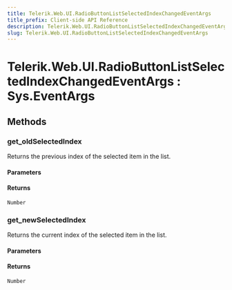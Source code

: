 ```yaml
---
title: Telerik.Web.UI.RadioButtonListSelectedIndexChangedEventArgs
title_prefix: Client-side API Reference
description: Telerik.Web.UI.RadioButtonListSelectedIndexChangedEventArgs
slug: Telerik.Web.UI.RadioButtonListSelectedIndexChangedEventArgs
---
```


# Telerik.Web.UI.RadioButtonListSelectedIndexChangedEventArgs : Sys.EventArgs 

## Methods

### get_oldSelectedIndex

Returns the previous index of the selected item in the list.

#### Parameters

#### Returns

`Number` 

### get_newSelectedIndex

Returns the current index of the selected item in the list.

#### Parameters

#### Returns

`Number`
